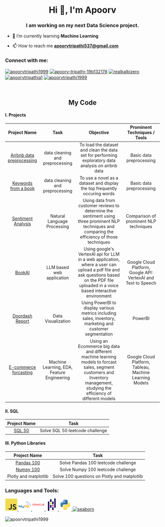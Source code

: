 <h1 align="center">Hi 👋, I'm Apoorv</h1>
<h3 align="center">I am working on my next Data Science project.</h3>

- 🌱 I’m currently learning **Machine Learning**

- 📫 How to reach me **apoorvtripathi537@gmail.com**

<h3 align="left">Connect with me:</h3>
<p align="left">
<a href="https://dev.to/apoorvtripathi1999" target="blank"><img align="center" src="https://raw.githubusercontent.com/rahuldkjain/github-profile-readme-generator/master/src/images/icons/Social/devto.svg" alt="apoorvtripathi1999" height="30" width="40" /></a>
<a href="https://linkedin.com/in/apoorv-tripathi-19b132178" target="blank"><img align="center" src="https://raw.githubusercontent.com/rahuldkjain/github-profile-readme-generator/master/src/images/icons/Social/linked-in-alt.svg" alt="apoorv-tripathi-19b132178" height="30" width="40" /></a>
<a href="https://kaggle.com/realkalkizero" target="blank"><img align="center" src="https://raw.githubusercontent.com/rahuldkjain/github-profile-readme-generator/master/src/images/icons/Social/kaggle.svg" alt="realkalkizero" height="30" width="40" /></a>
<a href="https://www.hackerrank.com/apoorvtripathia1" target="blank"><img align="center" src="https://raw.githubusercontent.com/rahuldkjain/github-profile-readme-generator/master/src/images/icons/Social/hackerrank.svg" alt="apoorvtripathia1" height="30" width="40" /></a>
<a href="https://www.leetcode.com/apoorvtripathi1999" target="blank"><img align="center" src="https://raw.githubusercontent.com/rahuldkjain/github-profile-readme-generator/master/src/images/icons/Social/leet-code.svg" alt="apoorvtripathi1999" height="30" width="40" /></a>
</p>
<br>
<div align="center">
 <h2><strong>My Code</strong></h2>
</div>

#### **I. Projects**
|     Project Name      |               Task                |                                                                                                                                             Objective                                                                                                                                              |          Prominent Techniques / Tools          |
|:---------------------:|:---------------------------------:|:--------------------------------------------------------------------------------------------------------------------------------------------------------------------------------------------------------------------------------------------------------------------------------------------------:|:----------------------------------------------:|
|   [Airbnb data preprocessing](https://github.com/apoorvtripathi1999/Complete-Data-Science-and-ML-Project-Portfolio/blob/main/Data%20Cleaning/airbnb_data_cleaning.ipynb)    |    data cleaning and preprocessing     |                                                        To load the dataset and clean the data set for performing exploratory data analysis on airbnb data                                                        |                   Basic data preprocessing                   |
|   [Keywords from a book](https://github.com/apoorvtripathi1999/Complete-Data-Science-and-ML-Project-Portfolio/blob/main/NLP/keywords_novel.ipynb)    |    data cleaning and preprocessing     |                                                        To use a novel as a dataset and display the top frequently occuring words                                                       |                   Basic data preprocessing                   |
|   [Sentiment Analysis](https://github.com/apoorvtripathi1999/Complete-Data-Science-and-ML-Project-Portfolio/blob/main/NLP/sentiment_analysis.ipynb)   |    Natural Language Processing     |                                                        Using data from customer reviews to determine the sentiment using three prominent NLP techniques and comparing the efficiency of those techniques                                                       |                   Comparison of prominent NLP techniques                   |
|   [BookAI](https://github.com/apoorvtripathi1999/bookai)  |    LLM based web application     |                                                        Using google's VertexAI api for LLM in a web application, where a user can upload a pdf file and ask questions based on the PDF file uploaded in a voice based interactive environment                                                       |                   Google Cloud Platform, Google API: VertexAI and Text to Speech                                                |
|   [Doordash Report](https://github.com/apoorvtripathi1999/bi_reports)   |    Data Visualization     |                                                        Using PowerBI to display various metrics including sales, inventory, marketing and customer segmentation                                                       |                   PowerBI                                                   |
|   [E-commerce forcasting](https://github.com/apoorvtripathi1999/walmart-sales)  |    Machine Learning, EDA, Feature Engineering     |                                                        Using an Ecommerce big data and different machine learning models to forcast sales, segment customers and Inventory management, studying the efficiency of different models                                                      |                   Google Cloud Platform, Tableau, Machine Learning Models                                                   |


#### **II. SQL**
|         Project Name         |                  Task                   |
|:----------------------------:|:---------------------------------------:|
|      [SQL 50](https://github.com/apoorvtripathi1999/sql50/blob/master/50sql.sql)      |      Solve SQL 50 leetcode challenge      |
#### **III. Python Libraries**
|         Project Name         |                  Task                   |
|:----------------------------:|:---------------------------------------:|
|      [Pandas 100](https://github.com/apoorvtripathi1999/pandas_numpy_100/blob/master/100pandas.ipynb)      |      Solve Pandas 100 leetcode challenge      |
|      [Numpy 100](https://github.com/apoorvtripathi1999/pandas_numpy_100/blob/master/100numpy.ipynb)      |      Solve Numpy 100 leetcode challenge      |
|      Plotly and matplotlib     |      Solve 100 questions on Plotly and matplotlib      |



<h3 align="left">Languages and Tools:</h3>
<p align="left"> <a href="https://developer.mozilla.org/en-US/docs/Web/JavaScript" target="_blank" rel="noreferrer"> <img src="https://raw.githubusercontent.com/devicons/devicon/master/icons/javascript/javascript-original.svg" alt="javascript" width="40" height="40"/> </a> <a href="https://www.mysql.com/" target="_blank" rel="noreferrer"> <img src="https://raw.githubusercontent.com/devicons/devicon/master/icons/mysql/mysql-original-wordmark.svg" alt="mysql" width="40" height="40"/> </a> <a href="https://www.oracle.com/" target="_blank" rel="noreferrer"> <img src="https://raw.githubusercontent.com/devicons/devicon/master/icons/oracle/oracle-original.svg" alt="oracle" width="40" height="40"/> </a> <a href="https://pandas.pydata.org/" target="_blank" rel="noreferrer"> <img src="https://raw.githubusercontent.com/devicons/devicon/2ae2a900d2f041da66e950e4d48052658d850630/icons/pandas/pandas-original.svg" alt="pandas" width="40" height="40"/> </a> <a href="https://www.python.org" target="_blank" rel="noreferrer"> <img src="https://raw.githubusercontent.com/devicons/devicon/master/icons/python/python-original.svg" alt="python" width="40" height="40"/> </a> <a href="https://seaborn.pydata.org/" target="_blank" rel="noreferrer"> <img src="https://seaborn.pydata.org/_images/logo-mark-lightbg.svg" alt="seaborn" width="40" height="40"/> </a> </p>

<p><img align="center" src="https://github-readme-stats.vercel.app/api/top-langs?username=apoorvtripathi1999&show_icons=true&locale=en&layout=compact" alt="apoorvtripathi1999" /></p>



